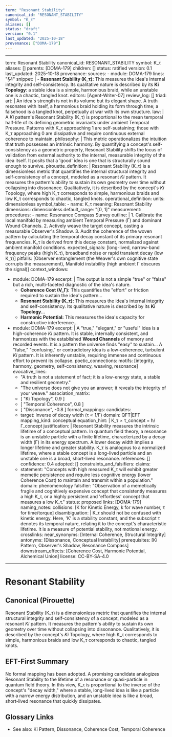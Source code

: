 ```yaml
---
term: "Resonant Stability"
canonical_id: "RESONANT_STABILITY"
symbol: "K_τ"
aliases: []
status: "draft"
version: "0.1"
last_updated: "2025-10-18"
provenance: ["DOMA-179"]
---
```


---
term: Resonant Stability
canonical_id: RESONANT_STABILITY
symbol: K_τ
aliases: []
parents: [DOMA-179]
children: []
status: ratified
version: 0.1
last_updated: 2025-10-18
provenance:
  sources:
    - module: DOMA-179
      lines: "§4"
      snippet: |
        -   **Resonant Stability (K_τ):** This measures the idea's internal integrity and self-consistency. Its qualitative nature is described by its **Ki Topology**: a stable idea is a simple, harmonious braid, while an unstable one is a chaotic, tangled knot.
  editors: [Agent-Writer-07]
  review_log: []
triad:
  art: |
    An idea's strength is not in its volume but its elegant shape. A truth resonates with itself, a harmonious braid holding its form through time; a falsehood is a tangled knot, perpetually at war with its own structure.
  law: |
    A *Ki* pattern's Resonant Stability (K_τ) is proportional to the mean temporal half-life of its defining geometric invariants under ambient Temporal Pressure. Patterns with K_τ approaching 1 are self-sustaining; those with K_τ approaching 0 are dissipative and require continuous external coherence to maintain.
  philosophy: |
    This metric operationalizes the intuition that truth possesses an intrinsic harmony. By quantifying a concept's self-consistency as a geometric property, Resonant Stability shifts the locus of validation from external authority to the internal, measurable integrity of the idea itself. It posits that a 'good' idea is one that is structurally sound enough to survive.
pirouette_definition: |
  Resonant Stability (K_τ) is a dimensionless metric that quantifies the internal structural integrity and self-consistency of a concept, modeled as a resonant *Ki* pattern. It measures the pattern's ability to sustain its own geometry over time without collapsing into dissonance. Qualitatively, it is described by the concept's *Ki* Topology, where high K_τ corresponds to simple, harmonious braids and low K_τ corresponds to chaotic, tangled knots.
operational_definition:
  units: dimensionless
  symbol_table:
    - name: K_τ
      meaning: Resonant Stability
      dimensions: dimensionless
      default_range: "[0, 1]"
  measurement:
    procedures:
      - name: Resonance Compass Survey
        outline: |
          1. Calibrate the local manifold by measuring ambient Temporal Pressure (Γ) and dominant Wound Channels.
          2. Actively weave the target concept, casting a measurable Observer's Shadow.
          3. Audit the coherence of the woven pattern by calculating the temporal decay constant of its primary resonant frequencies. K_τ is derived from this decay constant, normalized against ambient manifold conditions.
        expected_signals: [long-lived, narrow-band frequency peaks (high K_τ), broadband noise or rapid transient decay (low K_τ)]
        pitfalls: [Observer entanglement (the Weaver's own cognitive state corrupts the measurement), Manifold instability (high ambient Γ obscures the signal)]
context_windows:
  - module: DOMA-179
    excerpt: |
      The output is not a simple "true" or "false" but a rich, multi-faceted diagnostic of the idea's nature.
      -   **Coherence Cost (V_Γ):** This quantifies the "effort" or friction required to sustain the idea's pattern...
      -   **Resonant Stability (K_τ):** This measures the idea's internal integrity and self-consistency. Its qualitative nature is described by its **Ki Topology**...
      -   **Harmonic Potential:** This measures the idea's capacity for constructive interference...
  - module: DOMA-179
    excerpt: |
      A "true," "elegant," or "useful" idea is a high-coherence *Ki* pattern. It is stable, internally consistent, and harmonizes with the established **Wound Channels** of memory and recorded events. It is a pattern the universe finds "easy" to sustain... A "false," "confusing," or contradictory idea is a low-coherence, turbulent *Ki* pattern. It is inherently unstable, requiring immense and continuous effort to prevent its collapse.
poetic_connections:
  motifs: [integrity, harmony, geometry, self-consistency, weaving, resonance]
  evocative_lines:
    - "A truth is not a statement of fact; it is a low-energy state, a stable and resilient geometry."
    - "The universe does not give you an answer; it reveals the integrity of your weave."
  association_matrix:
    - [ "Ki Topology", 0.9 ]
    - [ "Temporal Coherence", 0.8 ]
    - [ "Dissonance", -0.8 ]
formal_mappings:
  candidates:
    - target: Inverse of decay width (τ ∝ 1/Γ)
      domain: QFT|EFT
      mapping_kind: conceptual
      equation_hint: |
        K_τ ∝ τ_concept = ħ/Γ_concept
      justification: |
        Resonant Stability measures the intrinsic lifetime of a conceptual pattern. In quantum field theory, a resonance is an unstable particle with a finite lifetime, characterized by a decay width (Γ) in its energy spectrum. A lower decay width implies a longer lifetime and greater stability. K_τ is analogous to a normalized lifetime, where a stable concept is a long-lived particle and an unstable one is a broad, short-lived resonance.
      references: []
      confidence: 0.4
  adopted: []
constraints_and_falsifiers:
  claims:
    - statement: "Concepts with high measured K_τ will exhibit greater memetic persistence and require less cognitive energy (lower Coherence Cost) to maintain and transmit within a population."
      domain: phenomenology
      falsifier: "Observation of a memetically fragile and cognitively expensive concept that consistently measures a high K_τ, or a highly persistent and 'effortless' concept that measures a low K_τ."
      status: proposed
      links: [DOMA-179]
naming_notes:
  collisions: [K for Kinetic Energy, k for wave number, τ for time/torque]
  disambiguation: |
    K_τ should not be confused with kinetic energy. Here, 'K' is a stability constant, and the subscript τ denotes its temporal nature, relating it to the concept's characteristic lifetime. It is a measure of potential stability, not motional energy.
crosslinks:
  near_synonyms: [Internal Coherence, Structural Integrity]
  antonyms: [Dissonance, Conceptual Instability]
  prerequisites: [Ki Pattern, Observer's Shadow, Resonance Compass]
  downstream_effects: [Coherence Cost, Harmonic Potential, Alchemical Union]
license: CC-BY-SA-4.0
---

# Resonant Stability

## Canonical (Pirouette)
Resonant Stability (K_τ) is a dimensionless metric that quantifies the internal structural integrity and self-consistency of a concept, modeled as a resonant *Ki* pattern. It measures the pattern's ability to sustain its own geometry over time without collapsing into dissonance. Qualitatively, it is described by the concept's *Ki* Topology, where high K_τ corresponds to simple, harmonious braids and low K_τ corresponds to chaotic, tangled knots.

## EFT-First Summary
No formal mapping has been adopted. A promising candidate analogizes Resonant Stability to the lifetime of a resonance or quasi-particle in quantum field theory. In this view, K_τ is proportional to the inverse of the concept's "decay width," where a stable, long-lived idea is like a particle with a narrow energy distribution, and an unstable idea is like a broad, short-lived resonance that quickly dissipates.

## Glossary Links
- See also: Ki Pattern, Dissonance, Coherence Cost, Temporal Coherence
